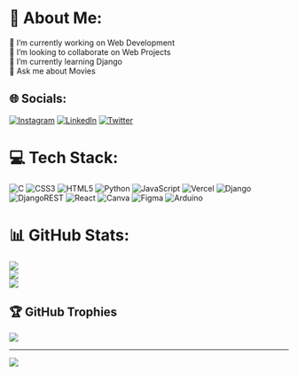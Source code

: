 # 💫 About Me:
🔭 I’m currently working on Web Development<br>👯 I’m looking to collaborate on Web Projects<br>🌱 I’m currently learning Django<br>💬 Ask me about Movies


## 🌐 Socials:
[![Instagram](https://img.shields.io/badge/Instagram-%23E4405F.svg?logo=Instagram&logoColor=white)](https://instagram.com/hel_l_boy77) [![LinkedIn](https://img.shields.io/badge/LinkedIn-%230077B5.svg?logo=linkedin&logoColor=white)](https://linkedin.com/in/https://www.linkedin.com/in/maddula-virasith-163283215/) [![Twitter](https://img.shields.io/badge/Twitter-%231DA1F2.svg?logo=Twitter&logoColor=white)](https://twitter.com/virasith2905) 

# 💻 Tech Stack:
![C](https://img.shields.io/badge/c-%2300599C.svg?style=for-the-badge&logo=c&logoColor=white) ![CSS3](https://img.shields.io/badge/css3-%231572B6.svg?style=for-the-badge&logo=css3&logoColor=white) ![HTML5](https://img.shields.io/badge/html5-%23E34F26.svg?style=for-the-badge&logo=html5&logoColor=white) ![Python](https://img.shields.io/badge/python-3670A0?style=for-the-badge&logo=python&logoColor=ffdd54) ![JavaScript](https://img.shields.io/badge/javascript-%23323330.svg?style=for-the-badge&logo=javascript&logoColor=%23F7DF1E) ![Vercel](https://img.shields.io/badge/vercel-%23000000.svg?style=for-the-badge&logo=vercel&logoColor=white) ![Django](https://img.shields.io/badge/django-%23092E20.svg?style=for-the-badge&logo=django&logoColor=white) ![DjangoREST](https://img.shields.io/badge/DJANGO-REST-ff1709?style=for-the-badge&logo=django&logoColor=white&color=ff1709&labelColor=gray) ![React](https://img.shields.io/badge/react-%2320232a.svg?style=for-the-badge&logo=react&logoColor=%2361DAFB) ![Canva](https://img.shields.io/badge/Canva-%2300C4CC.svg?style=for-the-badge&logo=Canva&logoColor=white) 	![Figma](https://img.shields.io/badge/figma-%23F24E1E.svg?style=for-the-badge&logo=figma&logoColor=white) ![Arduino](https://img.shields.io/badge/-Arduino-00979D?style=for-the-badge&logo=Arduino&logoColor=white)
# 📊 GitHub Stats:
![](https://github-readme-stats.vercel.app/api?username=virasith05&theme=radical&hide_border=false&include_all_commits=true&count_private=true)<br/>
![](https://github-readme-streak-stats.herokuapp.com/?user=virasith05&theme=radical&hide_border=false)<br/>
![](https://github-readme-stats.vercel.app/api/top-langs/?username=virasith05&theme=radical&hide_border=false&include_all_commits=true&count_private=true&layout=compact)

## 🏆 GitHub Trophies
![](https://github-profile-trophy.vercel.app/?username=virasith05&theme=radical&no-frame=false&no-bg=true&margin-w=4)

---
[![](https://visitcount.itsvg.in/api?id=virasith05&icon=0&color=0)](https://visitcount.itsvg.in)

<!-- Proudly created with GPRM ( https://gprm.itsvg.in ) -->
